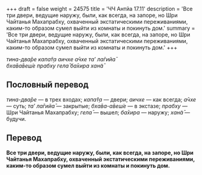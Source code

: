 +++
draft = false
weight = 24575
title = 'ЧЧ Антйа 17.11'
description = 'Все три двери, ведущие наружу, были, как всегда, на запоре, но Шри Чайтанья Махапрабху, охваченный экстатическими переживаниями, каким-то образом сумел выйти из комнаты и покинуть дом.'
summary = 'Все три двери, ведущие наружу, были, как всегда, на запоре, но Шри Чайтанья Махапрабху, охваченный экстатическими переживаниями, каким-то образом сумел выйти из комнаты и покинуть дом.'
+++

_тина-два̄ре капа̄т̣а аичхе а̄чхе та’ ла̄гийа̄  
бха̄ва̄веш́е прабху гела̄ ба̄хира хан̃а̄_

## Пословный перевод

_тина_\-_два̄ре_ — в трех входах; _капа̄т̣а_ — двери; _аичхе_ — как всегда; _а̄чхе_ — суть; _та’_ _ла̄гийа̄_ — закрытые; _бха̄ва_\-_а̄веш́е_ — в экстазе; _прабху_ — Шри Чайтанья Махапрабху; _гела̄_ — вышел; _ба̄хира_ — наружу; _хан̃а̄_ — будучи.

## Перевод

**Все три двери, ведущие наружу, были, как всегда, на запоре, но Шри Чайтанья Махапрабху, охваченный экстатическими переживаниями, каким-то образом сумел выйти из комнаты и покинуть дом.**
